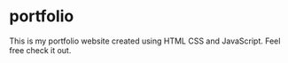 # portfolio
This is my portfolio website created using HTML CSS and JavaScript. Feel free check it out.

